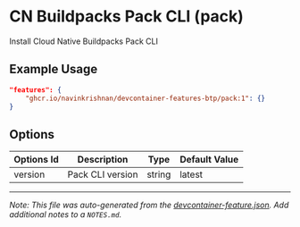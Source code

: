 
# CN Buildpacks Pack CLI (pack)

Install Cloud Native Buildpacks Pack CLI

## Example Usage

```json
"features": {
    "ghcr.io/navinkrishnan/devcontainer-features-btp/pack:1": {}
}
```

## Options

| Options Id | Description | Type | Default Value |
|-----|-----|-----|-----|
| version | Pack CLI version | string | latest |



---

_Note: This file was auto-generated from the [devcontainer-feature.json](https://github.com/navinkrishnan/devcontainer-features-btp/blob/main/src/pack/devcontainer-feature.json).  Add additional notes to a `NOTES.md`._
